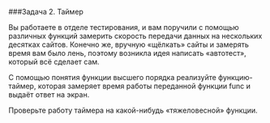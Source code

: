 ###Задача 2. Таймер

Вы работаете в отделе тестирования, и вам поручили с помощью различных функций замерить скорость передачи данных на нескольких десятках сайтов. Конечно же, вручную «щёлкать» сайты и замерять время вам было лень, поэтому возникла идея написать «автотест», который всё сделает сам.

С помощью понятия функции высшего порядка реализуйте функцию-таймер, которая замеряет время работы переданной функции func и выдаёт ответ на экран.

Проверьте работу таймера на какой-нибудь «тяжеловесной» функции.